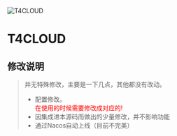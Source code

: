 ![T4CLOUD](https://git.t4cloud.com/img/favicon.png "T4CLOUD")


# T4CLOUD  

## 修改说明
> 并无特殊修改，主要是一下几点，其他都没有改动。
> + 配置修改。<div style="color:red;"> 在使用的时候需要修改成对应的! </div> 
> + 因集成进本源码而做出的少量修改，并不影响功能
> + 通过Nacos自动上线（目前不完美）


